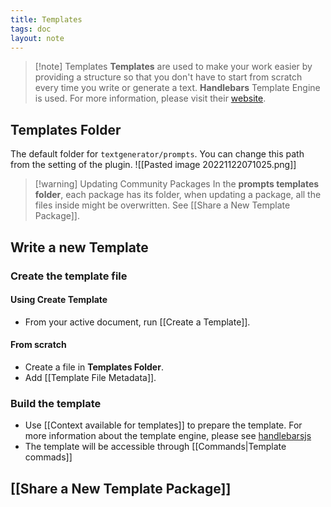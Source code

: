```yaml
---
title: Templates
tags: doc
layout: note 
---
```


> [!note] Templates
> **Templates** are used to make your work easier by providing a structure so that you don't have to start from scratch every time you write or generate a text. 
> **Handlebars** Template Engine is used. For more information, please visit their [website](https://handlebarsjs.com/).  
> 
> 


## Templates Folder 
The default folder for `textgenerator/prompts`. You can change this path from the setting of the plugin. 
![[Pasted image 20221122071025.png]]

> [!warning] Updating Community Packages
> In the **prompts templates folder**, each package has its folder, when updating a package, all the files inside might be overwritten. See [[Share a New Template Package]]. 
> 

## Write a new Template
### Create the template file
#### Using Create Template 
* From your active document, run [[Create a Template]]. 
#### From scratch
* Create a file in **Templates Folder**. 
* Add [[Template File Metadata]].
### Build the template
* Use [[Context available for templates]] to prepare the template.  For more information about the template engine, please see [handlebarsjs](https://handlebarsjs.com/)
* The template will be accessible through [[Commands|Template commads]]

## [[Share a New Template Package]]
